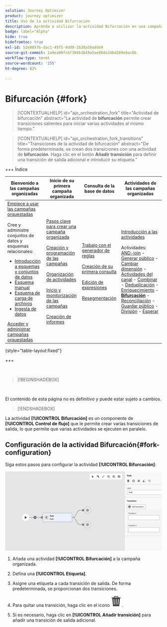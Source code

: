 ```yaml
---
solution: Journey Optimizer
product: journey optimizer
title: Uso de la actividad Bifurcación
description: Aprenda a utilizar la actividad Bifurcación en una campaña organizada
badge: label="Alpha"
hide: true
hidefromtoc: true
exl-id: 52e8057b-dac1-45f5-9dd0-1b28a59adde9
source-git-commit: 1a9ea09fcbf304b1649a5ae88da34bd209e9ac8b
workflow-type: tm+mt
source-wordcount: '255'
ht-degree: 82%

---
```


# Bifurcación {#fork}

>[!CONTEXTUALHELP]
>id="ajo_orchestration_fork"
>title="Actividad de bifurcación"
>abstract="La actividad de **bifurcación** permite crear transiciones salientes para iniciar varias actividades al mismo tiempo."

>[!CONTEXTUALHELP]
>id="ajo_orchestration_fork_transitions"
>title="Transiciones de la actividad de bifurcación"
>abstract="De forma predeterminada, se crean dos transiciones con una actividad de **bifurcación**. Haga clic en el botón **Añadir transición** para definir una transición de salida adicional e introducir su etiqueta."

+++ Índice

| Bienvenido a las campañas organizadas | Inicio de su primera campaña organizada | Consulta de la base de datos | Actividades de las campañas organizadas |
|---|---|---|---|
| [Empiece a usar las campañas orquestadas](../gs-orchestrated-campaigns.md)<br/><br/>Cree y administre conjuntos de datos y esquemas relacionales:</br> <ul><li>[Introducción a esquemas y conjuntos de datos](../gs-schemas.md)</li><li>[Esquema manual](../manual-schema.md)</li><li>[Esquema de carga de archivos](../file-upload-schema.md)</li><li>[Ingesta de datos](../ingest-data.md)</li></ul>[Acceder y administrar campañas orquestadas](../access-manage-orchestrated-campaigns.md) | [Pasos clave para crear una campaña organizada](../gs-campaign-creation.md)<br/><br/>[Creación y programación de las campañas](../create-orchestrated-campaign.md)<br/><br/>[Organización de actividades](../orchestrate-activities.md)<br/><br/>[Inicio y monitorización de las campañas](../start-monitor-campaigns.md)<br/><br/>[Creación de informes](../reporting-campaigns.md) | [Trabajo con el generador de reglas](../orchestrated-rule-builder.md)<br/><br/>[Creación de su primera consulta](../build-query.md)<br/><br/>[Edición de expresiones](../edit-expressions.md)<br/><br/>[Resegmentación](../retarget.md) | [Introducción a las actividades](about-activities.md)<br/><br/>Actividades:<br/>[AND-join](and-join.md) - [Generar público](build-audience.md) - [Cambiar dimensión](change-dimension.md) - [Actividades del canal](channels.md) - [Combinar](combine.md) - [Deduplicación](deduplication.md) - [Enriquecimiento](enrichment.md) - <b>[Bifurcación](fork.md)</b> - [Reconciliación](reconciliation.md) - [Guardar público](save-audience.md) - [División](split.md) - [Esperar](wait.md) |

{style="table-layout:fixed"}

+++


<br/>

>[!BEGINSHADEBOX]

</br>

El contenido de esta página no es definitivo y puede estar sujeto a cambios.

>[!ENDSHADEBOX]

La actividad **[!UICONTROL Bifurcación]** es un componente de **[!UICONTROL Control de flujo]** que le permite crear varias transiciones de salida, lo que permite que varias actividades se ejecuten en paralelo.

## Configuración de la actividad Bifurcación{#fork-configuration}

Siga estos pasos para configurar la actividad **[!UICONTROL Bifurcación]**:

![](../assets/workflow-fork.png)

1. Añada una actividad **[!UICONTROL Bifurcación]** a la campaña organizada.

1. Defina una **[!UICONTROL Etiqueta]**.

1. Asigne una etiqueta a cada transición de salida. De forma predeterminada, se proporcionan dos transiciones.

1. Para quitar una transición, haga clic en el icono ![](../assets/do-not-localize/Smock_Delete_18_N.svg).

1. Si es necesario, haga clic en **[!UICONTROL Añadir transición]** para añadir una transición de salida adicional.
